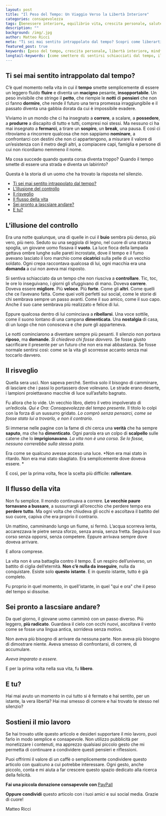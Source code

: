 ```yaml
---
layout: post
title: "Il Peso del Tempo: Un Viaggio Verso la Libertà Interiore"
categories: consapevolezza
tags: [benessere interiore, equilibrio vita, crescita personale, salute mentale, mindfulness, consapevolezza]
description: ""
background: /img/.jpg
author: Matteo Ricci
meta: "Ti sei mai sentito intrappolato dal tempo? Scopri come liberarti dall'ansia del futuro e dal peso del passato, riscoprendo la bellezza del presente. Un viaggio profondo verso la consapevolezza e la libertà interiore."
featured_post: true
keywords: [peso del tempo, crescita personale, libertà interiore, mindfulness, consapevolezza, gestione del tempo, benessere mentale, vivere il presente, equilibrio vita, rallentare la vita]
longtail-keywords: [come smettere di sentirsi schiacciati dal tempo, il potere del momento presente nella crescita personale, come rallentare e vivere con più consapevolezza, superare l'ansia del tempo e trovare equilibrio interiore, "mindfulness e gestione del tempo: vivere senza stress", perché ci sentiamo intrappolati dal tempo e come liberarsene, "la corsa contro il tempo: come fermarsi e ritrovare sé stessi", il valore del silenzio nella ricerca della pace interiore]
---  
```

## Ti sei mai sentito intrappolato dal tempo?  
C’è quel momento nella vita in cui il **tempo** smette semplicemente di essere un leggero fluido **fluire** e diventa un **macigno** pesante, **insopportabile**. Un peso invisibile che stringe il **petto**, che riempie le **notti** di **pensieri** che non ci fanno **dormire**, che rende il futuro una terra promessa irraggiungibile e il passato diventa una gabbia dorata da cui è impossibile evadere.  

Viviamo in un mondo che ci ha insegnato a **correre**, a scalare, a **possedere**, a **produrre** a discapito di tutto e tutti, compresi noi stessi. Ma nessuno ci ha mai insegnato a **fermarci**, a tirare un **sospiro**, un **break**, una pausa. E così ci ritroviamo a rincorrere qualcosa che non sappiamo **nominare**, a confrontarci con destini che non ci appartengono, a misurare il valore di un’esistenza con il metro degli altri, a compiacere capi, famiglia e persone di cui non ricordiamo nemmeno il nome.

Ma cosa succede quando questa corsa diventa troppo? Quando il tempo smette di essere una strada e diventa un labirinto?  

Questa è la storia di un uomo che ha trovato la risposta nel silenzio.  

- [Ti sei mai sentito intrappolato dal tempo?](#ti-sei-mai-sentito-intrappolato-dal-tempo)
- [L’illusione del controllo](#lillusione-del-controllo)
- [Il risveglio](#il-risveglio)
- [Il flusso della vita](#il-flusso-della-vita)
- [Sei pronto a lascsiare andare?](#sei-pronto-a-lascsiare-andare)
- [E tu?](#e-tu)


## L’illusione del controllo
Era una notte qualunque, una di quelle in cui il **buio** sembra più denso, più vero, più nero. Seduto su una seggiola di legno, nel cuore di una stanza spoglia, un giovane uomo fissava il **vuoto**. La luce fioca della lampada gettava ombre lunghe sulle pareti incrostate, dove il tempo e il fumo avevano lasciato il loro marchio come **cicatrici** sulla pelle di un vecchio soldato. Ogni crepa raccontava qualcosa di lui, ogni macchia era una **domanda** a cui non aveva mai risposto.  

Si sentiva schiacciato da un tempo che non riusciva a **controllare**. Tic, toc, le ore lo inseguivano, i giorni gli sfuggivano di mano. Doveva **correre**. Doveva essere **migliore**. Più **veloce**. Più **forte**. Come gli **altri**. Come quelli che ce l’avevano fatta. Come quei volti perfetti sui social, come le storie di chi sembrava sempre un passo avanti. Come il suo amico, come il suo capo. Anche il suo cane sembrava più realizzato e felice di lui.  

Eppure qualcosa dentro di lui cominciava a **ribellarsi**. Una voce sottile, come il suono lontano di una campana **dimenticata**. Una **nostalgia** di casa, di un luogo che non conosceva e che pure gli apparteneva.  

Le notti cominciarono a diventare sempre più pesanti. Il silenzio non portava **riposo**, ma **domande**. *Si chiedeva chi fosse davvero.* 
Se fosse giusto sacrificare il presente per un futuro che non era mai abbastanza. 
Se fosse normale sentirsi così: come se la vita gli scorresse accanto senza mai toccarlo davvero.    

## Il risveglio
Quella sera uscì. Non sapeva perché. Sentiva solo il bisogno di camminare, di lasciare che i passi lo portassero dove volevano. Le strade erano deserte, i lampioni proiettavano macchie di luce sull’asfalto bagnato.  

Fu allora che lo vide. Un vecchio libro, dietro il vetro impolverato di un’edicola. *Qui e Ora: Consapevolezza del tempo presente*. Il titolo lo colpì con la forza di un sussurro gridato. *Lo comprò senza pensarci, come se fosse stato lui a trovarlo, e non il contrario.*  

Si immerse nelle pagine con la fame di chi cerca una **verità** che ha sempre **saputo**, ma che ha **dimenticato**. Ogni parola era un colpo di **scalpello** sulle catene che lo **imprigionavano**. *La vita non è una corsa. Se lo fosse, nessuno correrebbe sulla stessa pista.*  

Era come se qualcuno avesse acceso una luce. *Non era mai stato in ritardo. Non era mai stato sbagliato. Era semplicemente dove doveva essere.  *

E così, per la prima volta, fece la scelta più difficile: **rallentare**.    

## Il flusso della vita
Non fu semplice. Il mondo continuava a correre. **Le vecchie paure tornavano a bussare**, a sussurrargli all’orecchio che perdere tempo era **perdere** **tutto**. Ma ogni volta che chiudeva gli occhi e ascoltava il battito del suo cuore, capiva che era proprio il contrario.  

Un mattino, camminando lungo un fiume, si fermò. L’acqua scorreva lenta, accarezzava le pietre senza sforzo, senza ansia, senza fretta. Seguiva il suo corso senza opporsi, senza competere. Eppure arrivava sempre dove doveva arrivare.  

E allora comprese.  

La vita non è una battaglia contro il tempo. È un respiro dell’universo, un battito di ciglia dell’eternità. **Non c’è nulla da** **inseguire**, nulla da conquistare. Esiste solo **questo** **istante**. E in questo istante, tutto è già completo.  

Fu proprio in quel momento, in quell'istante, in quel "qui e ora" che il peso del tempo si dissolse.    

## Sei pronto a lascsiare andare?
Da quel giorno, il giovane uomo camminò con un passo diverso. Più leggero, **più radicato**. Guardava il cielo con occhi nuovi, ascoltava il vento come se fosse una lingua antica, sorrideva senza motivo.  

Non aveva più bisogno di arrivare da nessuna parte. Non aveva più bisogno di dimostrare niente. Aveva smesso di confrontarsi, di correre, di accumulare.  

*Aveva imparato a essere.*  

E per la prima volta nella sua vita, fu **libero**.  

## E tu? 
Hai mai avuto un momento in cui tutto si è fermato e hai sentito, per un istante, la vera libertà? Hai mai smesso di correre e hai trovato te stesso nel silenzio?  

<h2>Sostieni il mio lavoro</h2>
<p>Se hai trovato utile questo articolo e desideri supportare il mio lavoro, puoi farlo in modo semplice e consapevole. Non utilizzo pubblicità per monetizzare i contenuti, ma apprezzo qualsiasi piccolo gesto che mi permetta di continuare a condividere questi pensieri e riflessioni.</p>

<p>Puoi offrirmi il valore di un caffè o semplicemente condividere questo articolo con qualcuno a cui potrebbe interessare. Ogni gesto, anche piccolo, conta e mi aiuta a far crescere questo spazio dedicato alla ricerca della felicità.</p>

<p><strong>Fai una piccola donazione consapevole con </strong> <a href="https://www.paypal.me/pythonmat" target="_blank" rel="noopener noreferrer"> PayPall </a>

<p><strong>Oppure condividi</strong> questo articolo con i tuoi amici e sui social media. Grazie di cuore!</p>

Matteo Ricci
